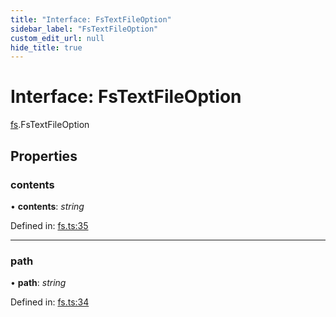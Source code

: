 ```yaml
---
title: "Interface: FsTextFileOption"
sidebar_label: "FsTextFileOption"
custom_edit_url: null
hide_title: true
---
```


# Interface: FsTextFileOption

[fs](../modules/fs.md).FsTextFileOption

## Properties

### contents

• **contents**: *string*

Defined in: [fs.ts:35](https://github.com/tauri-apps/tauri/blob/29a1c33a/api/src/fs.ts#L35)

___

### path

• **path**: *string*

Defined in: [fs.ts:34](https://github.com/tauri-apps/tauri/blob/29a1c33a/api/src/fs.ts#L34)
